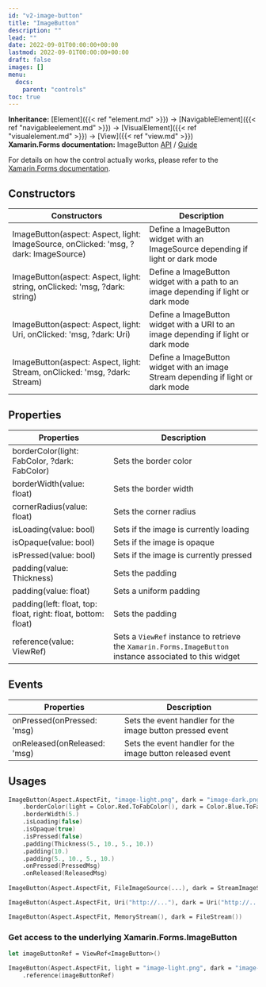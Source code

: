 ```yaml
---
id: "v2-image-button"
title: "ImageButton"
description: ""
lead: ""
date: 2022-09-01T00:00:00+00:00
lastmod: 2022-09-01T00:00:00+00:00
draft: false
images: []
menu:
  docs:
    parent: "controls"
toc: true
---
```


**Inheritance:** [Element]({{< ref "element.md" >}}) -> [NavigableElement]({{< ref "navigableelement.md" >}}) -> [VisualElement]({{< ref "visualelement.md" >}}) -> [View]({{< ref "view.md" >}})  
**Xamarin.Forms documentation:** ImageButton [API](https://docs.microsoft.com/en-us/dotnet/api/xamarin.forms.imagebutton) / [Guide](https://docs.microsoft.com/en-us/xamarin/xamarin-forms/user-interface/imagebutton)

For details on how the control actually works, please refer to the [Xamarin.Forms documentation](https://docs.microsoft.com/en-us/xamarin/xamarin-forms/user-interface/imagebutton).

## Constructors

| Constructors | Description |
|--|--|
| ImageButton(aspect: Aspect, light: ImageSource, onClicked: 'msg, ?dark: ImageSource) | Define a ImageButton widget with an ImageSource depending if light or dark mode |
| ImageButton(aspect: Aspect, light: string, onClicked: 'msg, ?dark: string) | Define a ImageButton widget with a path to an image depending if light or dark mode |
| ImageButton(aspect: Aspect, light: Uri, onClicked: 'msg, ?dark: Uri) | Define a ImageButton widget with a URI to an image depending if light or dark mode |
| ImageButton(aspect: Aspect, light: Stream, onClicked: 'msg, ?dark: Stream) | Define a ImageButton widget with an image Stream depending if light or dark mode |

## Properties
| Properties | Description |
|--|--|
| borderColor(light: FabColor, ?dark: FabColor) | Sets the border color |
| borderWidth(value: float) | Sets the border width |
| cornerRadius(value: float) | Sets the corner radius |
| isLoading(value: bool) | Sets if the image is currently loading |
| isOpaque(value: bool) | Sets if the image is opaque |
| isPressed(value: bool) | Sets if the image is currently pressed |
| padding(value: Thickness) | Sets the padding |
| padding(value: float) | Sets a uniform padding |
| padding(left: float, top: float, right: float, bottom: float) | Sets the padding |
| reference(value: ViewRef<ImageButton>) | Sets a `ViewRef` instance to retrieve the `Xamarin.Forms.ImageButton` instance associated to this widget |

## Events

| Properties | Description |
|--|--|
| onPressed(onPressed: 'msg) | Sets the event handler for the image button pressed event |
| onReleased(onReleased: 'msg) | Sets the event handler for the image button released event |

## Usages
```fs
ImageButton(Aspect.AspectFit, "image-light.png", dark = "image-dark.png")
    .borderColor(light = Color.Red.ToFabColor(), dark = Color.Blue.ToFabColor()) 
    .borderWidth(5.) 
    .isLoading(false) 
    .isOpaque(true) 
    .isPressed(false) 
    .padding(Thickness(5., 10., 5., 10.)) 
    .padding(10.) 
    .padding(5., 10., 5., 10.) 
    .onPressed(PressedMsg) 
    .onReleased(ReleasedMsg)
    
ImageButton(Aspect.AspectFit, FileImageSource(...), dark = StreamImageSource(...))

ImageButton(Aspect.AspectFit, Uri("http://..."), dark = Uri("http://..."))

ImageButton(Aspect.AspectFit, MemoryStream(), dark = FileStream())
```

### Get access to the underlying Xamarin.Forms.ImageButton

```fs
let imageButtonRef = ViewRef<ImageButton>()

ImageButton(Aspect.AspectFit, light = "image-light.png", dark = "image-dark.png")
    .reference(imageButtonRef)
```
